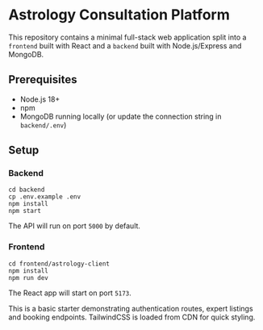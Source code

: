 # Astrology Consultation Platform

This repository contains a minimal full-stack web application split into a `frontend` built with React and a `backend` built with Node.js/Express and MongoDB.

## Prerequisites
- Node.js 18+
- npm
- MongoDB running locally (or update the connection string in `backend/.env`)

## Setup

### Backend
```
cd backend
cp .env.example .env
npm install
npm start
```
The API will run on port `5000` by default.

### Frontend
```
cd frontend/astrology-client
npm install
npm run dev
```
The React app will start on port `5173`.

This is a basic starter demonstrating authentication routes, expert listings and booking endpoints. TailwindCSS is loaded from CDN for quick styling.
